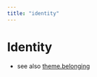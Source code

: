 ```yaml
---
title: "identity"
---
```


# Identity
- see also [theme.belonging](009.Themes/Identity%20and%20Belonging/theme.belonging.md)